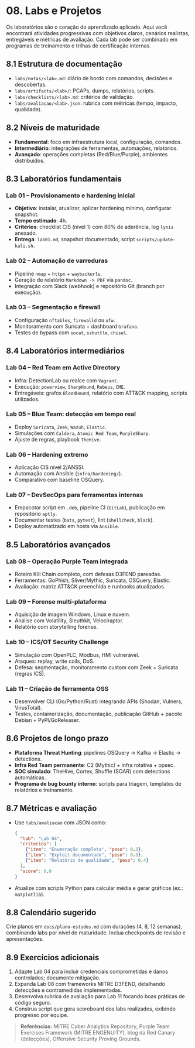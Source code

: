 # 08. Labs e Projetos

Os laboratórios são o coração do aprendizado aplicado. Aqui você encontrará atividades progressivas com objetivos claros, cenários realistas, entregáveis e métricas de avaliação. Cada lab pode ser combinado em programas de treinamento e trilhas de certificação internas.

## 8.1 Estrutura de documentação
- `labs/notas/<lab>.md`: diário de bordo com comandos, decisões e descobertas.
- `labs/artifacts/<lab>/`: PCAPs, dumps, relatórios, scripts.
- `labs/checklists/<lab>.md`: critérios de validação.
- `labs/avaliacao/<lab>.json`: rubrica com métricas (tempo, impacto, qualidade).

## 8.2 Níveis de maturidade
- **Fundamental**: foco em infraestrutura local, configuração, comandos.
- **Intermediário**: integrações de ferramentas, automações, relatórios.
- **Avançado**: operações completas (Red/Blue/Purple), ambientes distribuídos.

## 8.3 Laboratórios fundamentais
### Lab 01 – Provisionamento e hardening inicial
- **Objetivo**: instalar, atualizar, aplicar hardening mínimo, configurar snapshot.
- **Tempo estimado**: 4h.
- **Critérios**: checklist CIS (nível 1) com 80% de aderência, log `lynis` anexado.
- **Entrega**: `lab01.md`, snapshot documentado, script `scripts/update-kali.sh`.

### Lab 02 – Automação de varreduras
- Pipeline `nmap` + `httpx` + `waybackurls`.
- Geração de relatório `Markdown -> PDF` via `pandoc`.
- Integração com Slack (webhook) e repositório Git (branch por execução).

### Lab 03 – Segmentação e firewall
- Configuração `nftables`, `firewalld` ou `ufw`.
- Monitoramento com Suricata + dashboard `Grafana`.
- Testes de bypass com `socat`, `sshuttle`, `chisel`.

## 8.4 Laboratórios intermediários
### Lab 04 – Red Team em Active Directory
- Infra: DetectionLab ou realce com `Vagrant`.
- Execução: `powerview`, `SharpHound`, `Rubeus`, `CME`.
- Entregáveis: grafos `BloodHound`, relatório com ATT&CK mapping, scripts utilizados.

### Lab 05 – Blue Team: detecção em tempo real
- Deploy `Suricata`, `Zeek`, `Wazuh`, `Elastic`.
- Simulações com `Caldera`, `Atomic Red Team`, `PurpleSharp`.
- Ajuste de regras, playbook `TheHive`.

### Lab 06 – Hardening extremo
- Aplicação CIS nível 2/ANSSI.
- Automação com Ansible (`infra/hardening/`).
- Comparativo com baseline OSQuery.

### Lab 07 – DevSecOps para ferramentas internas
- Empacotar script em `.deb`, pipeline CI (`GitLab`), publicação em repositório `aptly`.
- Documentar testes (`bats`, `pytest`), lint (`shellcheck`, `black`).
- Deploy automatizado em hosts via `Ansible`.

## 8.5 Laboratórios avançados
### Lab 08 – Operação Purple Team integrada
- Roteiro Kill Chain completo, com defesas D3FEND pareadas.
- Ferramentas: GoPhish, Sliver/Mythic, Suricata, OSQuery, Elastic.
- Avaliação: matriz ATT&CK preenchida e runbooks atualizados.

### Lab 09 – Forense multi-plataforma
- Aquisição de imagem Windows, Linux e nuvem.
- Análise com Volatility, Sleuthkit, Velociraptor.
- Relatório com storytelling forense.

### Lab 10 – ICS/OT Security Challenge
- Simulação com OpenPLC, Modbus, HMI vulnerável.
- Ataques: replay, write coils, DoS.
- Defesa: segmentação, monitoramento custom com Zeek + Suricata (regras ICS).

### Lab 11 – Criação de ferramenta OSS
- Desenvolver CLI (Go/Python/Rust) integrando APIs (Shodan, Vulners, VirusTotal).
- Testes, containerização, documentação, publicação GitHub + pacote Debian + PyPI/GoReleaser.

## 8.6 Projetos de longo prazo
- **Plataforma Threat Hunting**: pipelines OSQuery → Kafka → Elastic → detections.
- **Infra Red Team permanente**: C2 (Mythic) + infra rotativa + opsec.
- **SOC simulado**: TheHive, Cortex, Shuffle (SOAR) com detections automáticas.
- **Programa de bug bounty interno**: scripts para triagem, templates de relatórios e treinamento.

## 8.7 Métricas e avaliação
- Use `labs/avaliacao` com JSON como:
  ```json
  {
    "lab": "Lab 04",
    "criterios": [
      {"item": "Enumeração completa", "peso": 0.3},
      {"item": "Exploit documentado", "peso": 0.3},
      {"item": "Relatório de qualidade", "peso": 0.4}
    ],
    "score": 0.0
  }
  ```
- Atualize com scripts Python para calcular média e gerar gráficos (ex.: `matplotlib`).

## 8.8 Calendário sugerido
Crie planos em `docs/plano-estudos.md` com durações (4, 8, 12 semanas), combinando labs por nível de maturidade. Inclua checkpoints de revisão e apresentações.

## 8.9 Exercícios adicionais
1. Adapte Lab 04 para incluir credenciais comprometidas e danos controlados; documente mitigação.
2. Expanda Lab 08 com frameworks MITRE D3FEND, detalhando detecções e contramedidas implementadas.
3. Desenvolva rubrica de avaliação para Lab 11 focando boas práticas de código seguro.
4. Construa script que gera scoreboard dos labs realizados, exibindo progresso por equipe.

> **Referências:** MITRE Cyber Analytics Repository, Purple Team Exercises Framework (MITRE ENGENUITY), blog da Red Canary (detecções), Offensive Security Proving Grounds.
